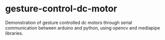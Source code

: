 # gesture-control-dc-motor
Demonstration of gesture controlled dc motors through serial communication between arduino and python, using opencv and mediapipe libraries.
